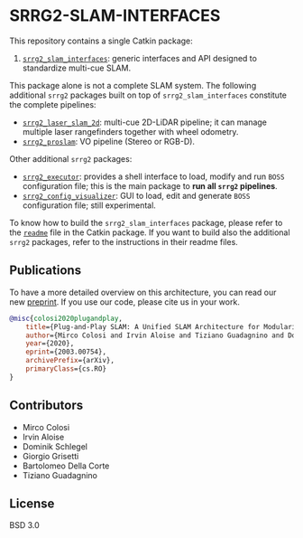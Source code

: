 # SRRG2-SLAM-INTERFACES
This repository contains a single Catkin package:

  1. [`srrg2_slam_interfaces`](srrg2_slam_interfaces): generic interfaces and API designed to standardize multi-cue SLAM.

This package alone is not a complete SLAM system. The following additional `srrg2` packages built on top of `srrg2_slam_interfaces` constitute the complete pipelines:

* [`srrg2_laser_slam_2d`](https://github.com/srrg-sapienza/srrg2_laser_slam_2d): multi-cue 2D-LiDAR pipeline; it can manage multiple laser rangefinders together with wheel odometry.
* [`srrg2_proslam`](https://github.com/srrg-sapienza/srrg2_proslam): VO pipeline (Stereo or RGB-D).

Other additional `srrg2` packages:

* [`srrg2_executor`](https://github.com/srrg-sapienza/srrg2_executor): provides a shell interface to load, modify and run `BOSS` configuration file; this is the main package to **run all `srrg2` pipelines**.
* [`srrg2_config_visualizer`](https://github.com/srrg-sapienza/srrg2_config_visualizer): GUI to load, edit and generate `BOSS` configuration file; still experimental.

To know how to build the `srrg2_slam_interfaces` package, please refer to the [`readme`](srrg2_slam_interfaces/README.md) file in the Catkin package. If you want to build also the additional `srrg2` packages, refer to the instructions in their readme files.

## Publications
To have a more detailed overview on this architecture, you can read our new [preprint](https://arxiv.org/abs/2003.00754).
If you use our code, please cite us in your work.
```bibtex
@misc{colosi2020plugandplay,
    title={Plug-and-Play SLAM: A Unified SLAM Architecture for Modularity and Ease of Use},
    author={Mirco Colosi and Irvin Aloise and Tiziano Guadagnino and Dominik Schlegel and Bartolomeo Della Corte and Kai O. Arras and Giorgio Grisetti},
    year={2020},
    eprint={2003.00754},
    archivePrefix={arXiv},
    primaryClass={cs.RO}
}
```

## Contributors
* Mirco Colosi
* Irvin Aloise
* Dominik Schlegel
* Giorgio Grisetti
* Bartolomeo Della Corte
* Tiziano Guadagnino

## License
BSD 3.0
